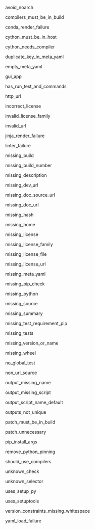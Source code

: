 avoid_noarch

compilers_must_be_in_build

conda_render_failure

cython_must_be_in_host

cython_needs_compiler

duplicate_key_in_meta_yaml

empty_meta_yaml

gui_app

has_run_test_and_commands

http_url

incorrect_license

invalid_license_family

invalid_url

jinja_render_failure

linter_failure

missing_build

missing_build_number

missing_description

missing_dev_url

missing_doc_source_url

missing_doc_url

missing_hash

missing_home

missing_license

missing_license_family

missing_license_file

missing_license_url

missing_meta_yaml

missing_pip_check

missing_python

missing_source

missing_summary

missing_test_requirement_pip

missing_tests

missing_version_or_name

missing_wheel

no_global_test

non_url_source

output_missing_name

output_missing_script

output_script_name_default

outputs_not_unique

patch_must_be_in_build

patch_unnecessary

pip_install_args

remove_python_pinning

should_use_compilers

unknown_check

unknown_selector

uses_setup_py

uses_setuptools

version_constraints_missing_whitespace

yaml_load_failure
